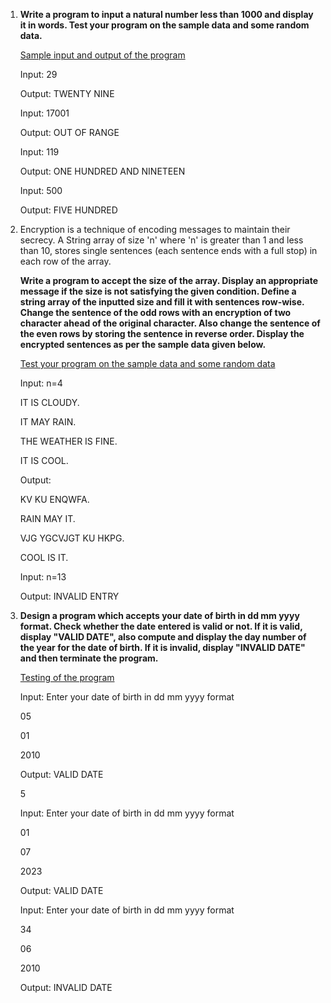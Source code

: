 1. **Write a program to input a natural number less than 1000 and display it in words. Test your program on the sample data and some random data.**
   
   <u>Sample input and output of the program</u>

   Input: 29

   Output: TWENTY NINE

   Input: 17001

   Output: OUT OF RANGE

   Input: 119

   Output: ONE HUNDRED AND NINETEEN

   Input: 500

   Output: FIVE HUNDRED

2. Encryption is a technique of encoding messages to maintain their secrecy. A String array of size 'n' where 'n' is greater than 1 and less than 10, stores single sentences (each sentence ends with a full stop) in each row of the array.

    **Write a program to accept the size of the array. Display an appropriate message if the size is not satisfying the given condition. Define a string array of the inputted size and fill it with sentences row-wise. Change the sentence of the odd rows with an encryption of two character ahead of the original character. Also change the sentence of the even rows by storing the sentence in reverse order. Display the encrypted sentences as per the sample data given below.**

    <u>Test your program on the sample data and some random data</u>

    Input: n=4

    IT IS CLOUDY.

    IT MAY RAIN.

    THE WEATHER IS FINE.

    IT IS COOL.

    Output:

    KV KU ENQWFA.

    RAIN MAY IT.

    VJG YGCVJGT KU HKPG.

    COOL IS IT.

    Input: n=13

    Output: INVALID ENTRY

3. **Design a program which accepts your date of birth in dd mm yyyy format. Check whether the date entered is valid or not. If it is valid, display "VALID DATE", also compute and display the day number of the year for the date of birth. If it is invalid, display "INVALID DATE" and then terminate the program.**
   
   <u>Testing of the program</u>

   Input: Enter your date of birth in dd mm yyyy format

   05

   01

   2010

   Output: VALID DATE

   5

   Input: Enter your date of birth in dd mm yyyy format

   01 

   07

   2023

   Output: VALID DATE

   Input: Enter your date of birth in dd mm yyyy format

   34

   06

   2010

   Output: INVALID DATE